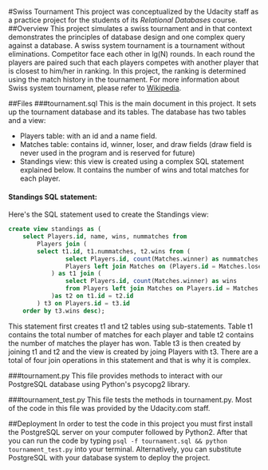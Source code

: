 #Swiss Tournament
This project was conceptualized by the Udacity staff as a practice project for the students of its _Relational Databases_ course.
##Overview
This project simulates a swiss tournament and in that context demonstrates the principles of database design and one complex query against a database. A swiss system tournament is a tournament without eliminations. Competitor face each other in lg(N) rounds. In each round the players are paired such that each players competes with another player that is closest to him/her in ranking.  In this project, the ranking is determined using the match history in the tournament. For more information about Swiss system tournament, please refer to [Wikipedia](https://en.wikipedia.org/wiki/Swiss-system_tournament). 

##Files
###tournament.sql
This is the main document in this project. It sets up the tournament database and its tables. The database has two tables and a view: 
- Players table: with an id and a name field. 
- Matches table: contains id, winner, loser, and draw fields (draw field is never used in the program and is reserved for future)
- Standings view: this view is created using a complex SQL statement explained below. It contains the number of wins and total matches for each player. 

#### Standings SQL statement: 
Here's the SQL statement used to create the Standings view: 
```SQL 
create view standings as (
	select Players.id, name, wins, nummatches from 
		Players join (
		select t1.id, t1.nummatches, t2.wins from (
				select Players.id, count(Matches.winner) as nummatches from 
				Players left join Matches on (Players.id = Matches.loser or Players.id = Matches.winner) group by Players.id
			) as t1 join (
				select Players.id, count(Matches.winner) as wins 
				from Players left join Matches on Players.id = Matches.winner group by Players.id
			)as t2 on t1.id = t2.id
		) t3 on Players.id = t3.id 
	order by t3.wins desc);
```
This statement first creates t1 and t2 tables using sub-statements. Table t1 contains the total number of matches for each player and table t2 contains the number of matches the player has won. Table t3 is then created by joining t1 and t2 and the view is created by joing Players with t3. There are a total of four join operations in this statement and that is why it is complex. 

###tournament.py 
This file provides methods to interact with our PostgreSQL database using Python's psycopg2 library. 

###tournament_test.py 
This file tests the methods in tournament.py. Most of the code in this file was provided by the Udacity.com staff. 

##Deployment
In order to test the code in this project you must first install the PostgreSQL server on your computer followed by Python2. After that you can run the code by typing `psql -f tournament.sql && python tournament_test.py` into your terminal. Alternatively, you can substitute PostgreSQL with your database system to deploy the project. 
